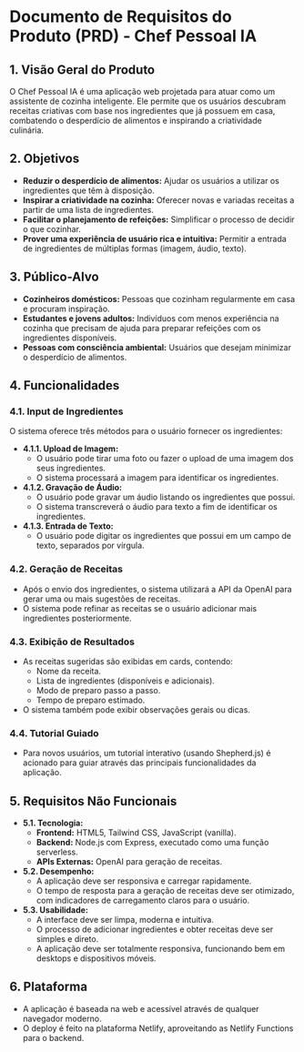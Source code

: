 
# Documento de Requisitos do Produto (PRD) - Chef Pessoal IA

## 1. Visão Geral do Produto

O Chef Pessoal IA é uma aplicação web projetada para atuar como um assistente de cozinha inteligente. Ele permite que os usuários descubram receitas criativas com base nos ingredientes que já possuem em casa, combatendo o desperdício de alimentos e inspirando a criatividade culinária.

## 2. Objetivos

*   **Reduzir o desperdício de alimentos:** Ajudar os usuários a utilizar os ingredientes que têm à disposição.
*   **Inspirar a criatividade na cozinha:** Oferecer novas e variadas receitas a partir de uma lista de ingredientes.
*   **Facilitar o planejamento de refeições:** Simplificar o processo de decidir o que cozinhar.
*   **Prover uma experiência de usuário rica e intuitiva:** Permitir a entrada de ingredientes de múltiplas formas (imagem, áudio, texto).

## 3. Público-Alvo

*   **Cozinheiros domésticos:** Pessoas que cozinham regularmente em casa e procuram inspiração.
*   **Estudantes e jovens adultos:** Indivíduos com menos experiência na cozinha que precisam de ajuda para preparar refeições com os ingredientes disponíveis.
*   **Pessoas com consciência ambiental:** Usuários que desejam minimizar o desperdício de alimentos.

## 4. Funcionalidades

### 4.1. Input de Ingredientes

O sistema oferece três métodos para o usuário fornecer os ingredientes:

*   **4.1.1. Upload de Imagem:**
    *   O usuário pode tirar uma foto ou fazer o upload de uma imagem dos seus ingredientes.
    *   O sistema processará a imagem para identificar os ingredientes.
*   **4.1.2. Gravação de Áudio:**
    *   O usuário pode gravar um áudio listando os ingredientes que possui.
    *   O sistema transcreverá o áudio para texto a fim de identificar os ingredientes.
*   **4.1.3. Entrada de Texto:**
    *   O usuário pode digitar os ingredientes que possui em um campo de texto, separados por vírgula.

### 4.2. Geração de Receitas

*   Após o envio dos ingredientes, o sistema utilizará a API da OpenAI para gerar uma ou mais sugestões de receitas.
*   O sistema pode refinar as receitas se o usuário adicionar mais ingredientes posteriormente.

### 4.3. Exibição de Resultados

*   As receitas sugeridas são exibidas em cards, contendo:
    *   Nome da receita.
    *   Lista de ingredientes (disponíveis e adicionais).
    *   Modo de preparo passo a passo.
    *   Tempo de preparo estimado.
*   O sistema também pode exibir observações gerais ou dicas.

### 4.4. Tutorial Guiado

*   Para novos usuários, um tutorial interativo (usando Shepherd.js) é acionado para guiar através das principais funcionalidades da aplicação.

## 5. Requisitos Não Funcionais

*   **5.1. Tecnologia:**
    *   **Frontend:** HTML5, Tailwind CSS, JavaScript (vanilla).
    *   **Backend:** Node.js com Express, executado como uma função serverless.
    *   **APIs Externas:** OpenAI para geração de receitas.
*   **5.2. Desempenho:**
    *   A aplicação deve ser responsiva e carregar rapidamente.
    *   O tempo de resposta para a geração de receitas deve ser otimizado, com indicadores de carregamento claros para o usuário.
*   **5.3. Usabilidade:**
    *   A interface deve ser limpa, moderna e intuitiva.
    *   O processo de adicionar ingredientes e obter receitas deve ser simples e direto.
    *   A aplicação deve ser totalmente responsiva, funcionando bem em desktops e dispositivos móveis.

## 6. Plataforma

*   A aplicação é baseada na web e acessível através de qualquer navegador moderno.
*   O deploy é feito na plataforma Netlify, aproveitando as Netlify Functions para o backend.
